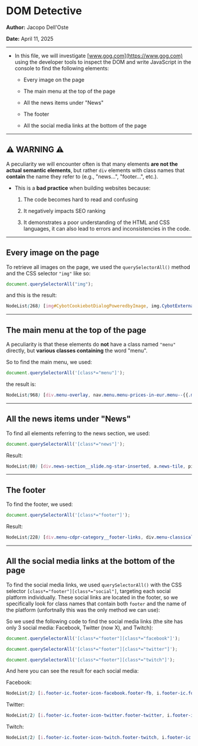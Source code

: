 # DOM Detective

**Author:** Jacopo Dell'Oste 

**Date:** April 11, 2025

---

- In this file, we will investigate [www.gog.com](https://www.gog.com) using the developer tools to inspect the DOM and write JavaScript in the console to find the following elements:

    + Every image on the page

    + The main menu at the top of the page

    + All the news items under "News"

    + The footer

    + All the social media links at the bottom of the page

---

## **⚠️ WARNING ⚠️**

A peculiarity we will encounter often is that many elements **are not the actual semantic elements**, but rather `div` elements with class names that **contain** the name they refer to (e.g., "news...", "footer...", etc.).

- This is a **bad practice** when building websites because:

  1. The code becomes hard to read and confusing  

  2. It negatively impacts SEO ranking  

  3. It demonstrates a poor understanding of the HTML and CSS languages, it can also lead to errors and inconsistencies in the code. 


---

##  Every image on the page

To retrieve all images on the page, we used the `querySelectorAll()` method and the CSS selector `"img"` like so:

```js
document.querySelectorAll("img");
```

and this is the result:

```scss
NodeList(268) [img#CybotCookiebotDialogPoweredbyImage, img.CybotExternalLinkArrow, img.CybotExternalLinkArrow, img.CybotExternalLinkArrow, img.CybotExternalLinkArrow, img.CybotExternalLinkArrow, img.CybotExternalLinkArrow, img.CybotExternalLinkArrow, img.CybotExternalLinkArrow, img.CybotExternalLinkArrow, img.CybotExternalLinkArrow, img.CybotExternalLinkArrow, img.CybotExternalLinkArrow, img.CybotExternalLinkArrow, img.CybotExternalLinkArrow, img.CybotExternalLinkArrow, img.CybotExternalLinkArrow, img.CybotExternalLinkArrow, img.CybotExternalLinkArrow, img.CybotExternalLinkArrow, img.CybotExternalLinkArrow, img.CybotExternalLinkArrow, img.CybotExternalLinkArrow, img.CybotExternalLinkArrow, img.CybotExternalLinkArrow, img.ng-star-inserted, img.ng-star-inserted, img.ng-star-inserted, img.ng-star-inserted, img.ng-star-inserted, img.ng-star-inserted, img.ng-star-inserted, img.ng-star-inserted, img.ng-star-inserted, img.ng-star-inserted, img.ng-star-inserted, img.ng-star-inserted, img.ng-star-inserted, img.ng-star-inserted, img.ng-star-inserted, img.ng-star-inserted, img.ng-star-inserted, img.ng-star-inserted, img.ng-star-inserted, img.ng-star-inserted, img.ng-star-inserted, img.ng-star-inserted, img.ng-star-inserted, img.ng-star-inserted, img.ng-star-inserted, img.ng-star-inserted, img.ng-star-inserted, img.ng-star-inserted, img.ng-star-inserted, img.ng-star-inserted, img.ng-star-inserted, img.ng-star-inserted, img.ng-star-inserted, img.ng-star-inserted, img.ng-star-inserted, img.ng-star-inserted, img.ng-star-inserted, img.ng-star-inserted, img.ng-star-inserted, img.ng-star-inserted, img.ng-star-inserted, img.ng-star-inserted, img.ng-star-inserted, img.ng-star-inserted, img.ng-star-inserted, img.ng-star-inserted, img.ng-star-inserted, img.ng-star-inserted, img.ng-star-inserted, img.ng-star-inserted, img.ng-star-inserted, img.ng-star-inserted, img.ng-star-inserted, img.ng-star-inserted, img.ng-star-inserted, img.ng-star-inserted, img.ng-star-inserted, img.ng-star-inserted, img.ng-star-inserted, img.ng-star-inserted, img.ng-star-inserted, img.ng-star-inserted, img.ng-star-inserted, img.ng-star-inserted, img.ng-star-inserted, img.ng-star-inserted, img.ng-star-inserted, img.ng-star-inserted, img, img.ng-star-inserted, img.ng-star-inserted, img.ng-star-inserted, img.ng-star-inserted, img.ng-star-inserted, img.ng-star-inserted, …]
```

---

##  The main menu at the top of the page

A peculiarity is that these elements do **not** have a class named `"menu"` directly, but **various classes containing** the word "menu".

So to find the main menu, we used:

```js
document.querySelectorAll('[class*="menu"]');
```

the result is:

```scss
NodeList(968) [div.menu-overlay, nav.menu.menu-prices-in-eur.menu--{{.menu.currentOs.|.lowercase.}}.menu-curr-symbol-before.menu-lan…, div.menu__container, a.menu__logo, svg.menu__logo-icon, div.menu-main.hide-in-lite-mode, div.menu-item.has-submenu.menu-item--animated.hide-in-lite-mode.js-menu-store, a.menu-link.menu-uppercase.js-menu-link, svg.menu-link__dropdown-icon, span.menu-triangle, div.menu-submenu.menu-store__submenu.js-menu-sloped-submenu, div.menu-section-layer.menu-section-layer--{{.games.selectedCategory.name.}}, div.menu-custom-category.menu-product-state-holder, a.menu-custom-category__link, div.menu-custom-category__bg-container, div.menu-custom-category__bg, div.menu-custom-category__content, img.menu-custom-category__logo, p.menu-custom-category__description, div.menu-custom-category__price, span.menu-custom-category__price-regular._price, a.menu-custom-category__price-btn, span.menu-custom-category__price-btn-content--in-cart, svg.menu-custom-category__price-btn-icon, span.menu-custom-category__price-btn-content--owned, span.menu-custom-category__price-btn-content--buy-now, span.menu-custom-category__price-btn-content--buy-now, a.menu-custom-category__join-btn, span.menu-custom-category__join-btn-content--owned, span.menu-custom-category__join-btn-content--join-now, div.menu-section-layer__custom-bg, section.menu-cdpr-category, picture.menu-cdpr-category-background, img.menu-cdpr-category-background__image, h2.menu-cdpr-category__title, section.menu-cdpr-category-products, h3.menu-cdpr-category-products__title, div.menu-cdpr-category-products__tiles, div.menu-category-item, div.menu-product.menu-product--grid.menu-product-state-holder.js-focusable-element, div.product-state__price-btn.menu-product__price-btn.menu-product__price-btn--active, span.menu-product__price-btn-text, svg.menu-product__cart-icon, span.menu-product__price-btn-text, div.product-state__price-btn.menu-product__price-btn.menu-product__price-btn--active, span.menu-product__price-btn-text.menu-product__price-btn-text--join, a.menu-product__link, span.menu-product__loader-title, img.menu-product__image, img.menu-product__image.menu-product__image--tall, svg.menu-product__is-wishlisted, div.menu-product__content, div.menu-product__content-in, div.menu-product__os.js-os-support, i.menu-product__os-icon.menu-product__os-icon--windows, i.menu-product__os-icon.menu-product__os-icon--mac, i.menu-product__os-icon.menu-product__os-icon--linux, div.menu-product__movie-label, div.menu-product__flags, span.menu-product__flag.menu-product__flag--soon, span.menu-product__flag.menu-product__flag--in-dev, div.menu-product__discount.product-state__discount, span.menu-product__discount-text, div.menu-category-item, div.menu-product.menu-product--grid.menu-product-state-holder.js-focusable-element, div.product-state__price-btn.menu-product__price-btn.menu-product__price-btn--active, span.menu-product__price-btn-text, svg.menu-product__cart-icon, span.menu-product__price-btn-text, div.product-state__price-btn.menu-product__price-btn.menu-product__price-btn--active, span.menu-product__price-btn-text.menu-product__price-btn-text--join, a.menu-product__link, span.menu-product__loader-title, img.menu-product__image, img.menu-product__image.menu-product__image--tall, svg.menu-product__is-wishlisted, div.menu-product__content, div.menu-product__content-in, div.menu-product__os.js-os-support, i.menu-product__os-icon.menu-product__os-icon--windows, i.menu-product__os-icon.menu-product__os-icon--mac, i.menu-product__os-icon.menu-product__os-icon--linux, div.menu-product__movie-label, div.menu-product__flags, span.menu-product__flag.menu-product__flag--soon, span.menu-product__flag.menu-product__flag--in-dev, div.menu-product__discount.product-state__discount, span.menu-product__discount-text, div.menu-category-item, div.menu-product.menu-product--grid.menu-product-state-holder.js-focusable-element, div.product-state__price-btn.menu-product__price-btn.menu-product__price-btn--active, span.menu-product__price-btn-text, svg.menu-product__cart-icon, span.menu-product__price-btn-text, div.product-state__price-btn.menu-product__price-btn.menu-product__price-btn--active, span.menu-product__price-btn-text.menu-product__price-btn-text--join, a.menu-product__link, span.menu-product__loader-title, img.menu-product__image, img.menu-product__image.menu-product__image--tall, …]
```

---

##  All the news items under "News"

To find all elements referring to the news section, we used:

```js
document.querySelectorAll('[class*="news"]');
```

Result:

```scss
NodeList(80) [div.news-section__slide.ng-star-inserted, a.news-tile, picture.news-tile, div.news-tile__title-wrapper, div.news-tile__info-wrapper, div.news-tile__comments-wrapper, span.news-tile__comments-icon.icon-comment, span.news-tile__comments-count, a.news-tile, picture.news-tile, div.news-tile__title-wrapper, div.news-tile__info-wrapper, div.news-tile__comments-wrapper, span.news-tile__comments-icon.icon-comment, span.news-tile__comments-count, a.news-tile, picture.news-tile, div.news-tile__title-wrapper, div.news-tile__info-wrapper, div.news-tile__comments-wrapper, span.news-tile__comments-icon.icon-comment, span.news-tile__comments-count, div.news-section__slide.ng-star-inserted, a.news-tile, picture.news-tile, div.news-tile__title-wrapper, div.news-tile__info-wrapper, div.news-tile__comments-wrapper, span.news-tile__comments-icon.icon-comment, span.news-tile__comments-count, a.news-tile, picture.news-tile, div.news-tile__title-wrapper, div.news-tile__info-wrapper, div.news-tile__comments-wrapper, span.news-tile__comments-icon.icon-comment, span.news-tile__comments-count, a.news-tile, picture.news-tile, div.news-tile__title-wrapper, div.news-tile__info-wrapper, div.news-tile__comments-wrapper, span.news-tile__comments-icon.icon-comment, span.news-tile__comments-count, a.news-tile, picture.news-tile, div.news-tile__title-wrapper, div.news-tile__info-wrapper, div.news-tile__comments-wrapper, span.news-tile__comments-icon.icon-comment, span.news-tile__comments-count, div.news-section__slide.ng-star-inserted, a.news-tile, picture.news-tile, div.news-tile__title-wrapper, div.news-tile__info-wrapper, div.news-tile__comments-wrapper, span.news-tile__comments-icon.icon-comment, span.news-tile__comments-count, a.news-tile, picture.news-tile, div.news-tile__title-wrapper, div.news-tile__info-wrapper, div.news-tile__comments-wrapper, span.news-tile__comments-icon.icon-comment, span.news-tile__comments-count, a.news-tile, picture.news-tile, div.news-tile__title-wrapper, div.news-tile__info-wrapper, div.news-tile__comments-wrapper, span.news-tile__comments-icon.icon-comment, span.news-tile__comments-count, a.news-tile, picture.news-tile, div.news-tile__title-wrapper, div.news-tile__info-wrapper, div.news-tile__comments-wrapper, span.news-tile__comments-icon.icon-comment, span.news-tile__comments-count]
```

---

##  The footer

To find the footer, we used:

```js
document.querySelectorAll('[class*="footer"]');
```

Result:

```scss
NodeList(228) [div.menu-cdpr-category__footer-links, div.menu-classical-category-footer, a.menu-classical-category-footer__button, div.menu-language-and-currency__footer, div.product-tile__footer, div.product-tile__footer, div.product-tile__footer, div.product-tile__footer, div.product-tile__footer, div.product-tile__footer, div.product-tile__footer, div.product-tile__footer, div.product-tile__footer, div.product-tile__footer, div.product-tile__footer, div.product-tile__footer, div.product-tile__footer, div.product-tile__footer, div.product-tile__footer, div.product-tile__footer, div.product-tile__footer, div.product-tile__footer, div.product-tile__footer, div.product-tile__footer, div.product-tile__footer, div.product-tile__footer, div.product-tile__footer, div.product-tile__footer, div.product-tile__footer, div.product-tile__footer, div.product-tile__footer, div.product-tile__footer, div.product-tile__footer, div.product-tile__footer, div.product-tile__footer, div.product-tile__footer, div.product-tile__footer, div.product-tile__footer, div.product-tile__footer, div.product-tile__footer, div.product-tile__footer, div.product-tile__footer, div.product-tile__footer, div.product-tile__footer, div.product-tile__footer, div.product-tile__footer, div.product-tile__footer, div.product-tile__footer, div.product-tile__footer, div.product-tile__footer, div.product-tile__footer, div.product-tile__footer, div.product-tile__footer, div.product-tile__footer, div.product-tile__footer, div.product-tile__footer, div.product-tile__footer, div.product-tile__footer, div.product-tile__footer, div.product-tile__footer, div.product-tile__footer, div.product-tile__footer, div.product-tile__footer, div.product-tile__footer, div.product-tile__footer, div.product-tile__footer, div.product-tile__footer, div.product-tile__footer, div.product-tile__footer, div.product-tile__footer, div.product-tile__footer, div.product-tile__footer, div.product-tile__footer, div.product-tile__footer, div.product-tile__footer, div.product-tile__footer, div.product-tile__footer, div.product-tile__footer, div.product-tile__footer, div.product-tile__footer, div.product-tile__footer, div.product-tile__footer, div.product-tile__footer, div.product-tile__footer, div.product-tile__footer, div.product-tile__footer, div.product-tile__footer, div.product-tile__footer, div.product-tile__footer, div.product-tile__footer, div.product-tile__footer, div.product-tile__footer, div.product-tile__footer, div.product-tile__footer, div.product-tile__footer, div.product-tile__footer, div.product-tile__footer, div.product-tile__footer, div.product-tile__footer, div.product-tile__footer, …]
```

---

##  All the social media links at the bottom of the page

To find the social media links, we used `querySelectorAll()` with the CSS selector `[class*="footer"][class*="social"]`, targeting each social platform individually. These social links are located in the footer, so we specifically look for class names that contain both `footer` and the name of the platform (unfortnally this was the only method we can use):

So we used the following code to find the social media links (the site has only 3 social media: Facebook, Twitter (now X), and Twitch):

```js
document.querySelectorAll('[class*="footer"][class*="facebook"]');
```

```js
document.querySelectorAll('[class*="footer"][class*="twitter"]');
```


```js
document.querySelectorAll('[class*="footer"][class*="twitch"]');
```

And here you can see the result for each social media:

Facebook:

```scss
NodeList(2) [i.footer-ic.footer-icon-facebook.footer-fb, i.footer-ic.footer-icon-facebook.footer-fb]
```

Twitter:

```scss
NodeList(2) [i.footer-ic.footer-icon-twitter.footer-twitter, i.footer-ic.footer-icon-twitter.footer-twitter]
```
Twitch:

```scss
NodeList(2) [i.footer-ic.footer-icon-twitch.footer-twitch, i.footer-ic.footer-icon-twitch.footer-twitch]
```



